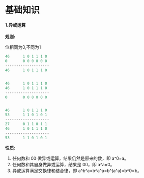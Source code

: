 # 基础知识

#### 1.异或运算

**规则:**

位相同为0,不同为1

```go
46		1 0 1 1 1 0
0		0 0 0 0 0 0
--------------------
46		1 0 1 1 1 0


46		1 0 1 1 1 0
46		1 0 1 1 1 0
--------------------
0		0 0 0 0 0 0


46		1 0 1 1 1 0
53		1 1 0 1 0 1
--------------------
27		0 1 1 0 1 1
46		1 0 1 1 1 0
--------------------
53		1 1 0 1 0 1
```



**性质:**

1. 任何数和 00 做异或运算，结果仍然是原来的数，即 a^0=a。
2. 任何数和其自身做异或运算，结果是 00，即 a^a=0。
3. 异或运算满足交换律和结合律，即 a^b^a=b^a^a=b^(a^a)=b^0=b。


